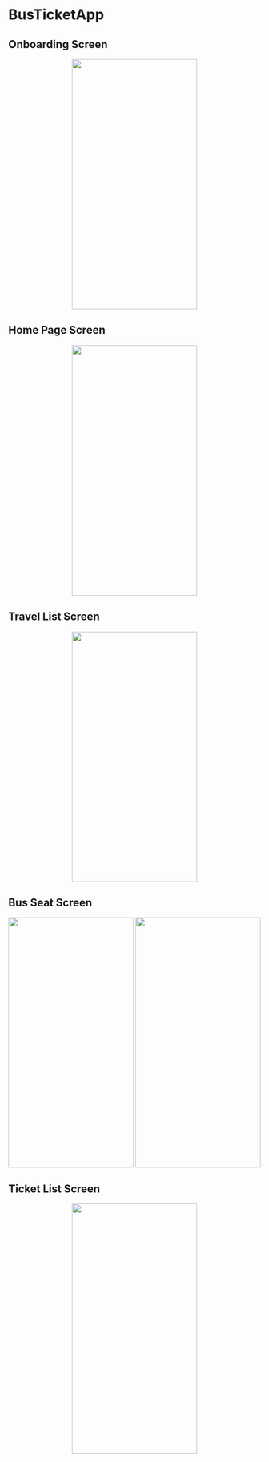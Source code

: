 <p align="center"><h1>BusTicketApp</h1></p>

<h2>Onboarding Screen</h2>
<p align="center">
<img align="center" src="https://github.com/alicantozlu/Homework/blob/main/BussTicketApp/Onboarding.gif" width="250" height="500" />
</p>

<h2>Home Page Screen</h2>
<p align="center">
<img align="center" src="https://github.com/alicantozlu/Homework/blob/main/BussTicketApp/HomeScreen.gif" width="250" height="500" />
</p>

<h2>Travel List Screen</h2>
<p align="center">
<img align="center" src="https://github.com/alicantozlu/Homework/blob/main/BussTicketApp/TravelListScreen.gif" width="250" height="500" />
</p>

<h2>Bus Seat Screen</h2>
<p align="center">
<img align="center" src="https://github.com/alicantozlu/Homework/blob/main/BussTicketApp/BusSeat-1.gif" width="250" height="500" />
<img align="center" src="https://github.com/alicantozlu/Homework/blob/main/BussTicketApp/BusSeat-2.gif" width="250" height="500" />
</p>

<h2>Ticket List Screen</h2>
<p align="center">
<img align="center" src="https://github.com/alicantozlu/Homework/blob/main/BussTicketApp/TicketListScreen.gif" width="250" height="500" />
</p>

